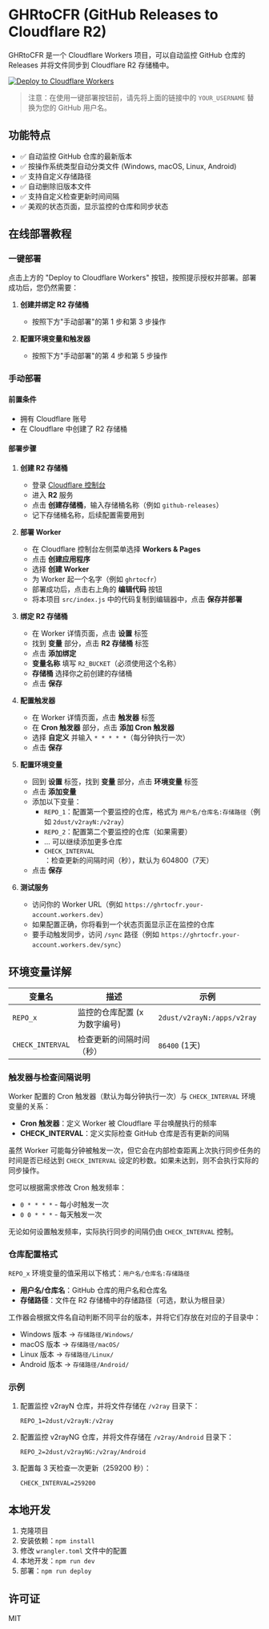# GHRtoCFR (GitHub Releases to Cloudflare R2)

GHRtoCFR 是一个 Cloudflare Workers 项目，可以自动监控 GitHub 仓库的 Releases 并将文件同步到 Cloudflare R2 存储桶中。

[![Deploy to Cloudflare Workers](https://deploy.workers.cloudflare.com/button)](https://deploy.workers.cloudflare.com/?url=https://github.com/hcllmsx/GHRtoCFR)

> 注意：在使用一键部署按钮前，请先将上面的链接中的 `YOUR_USERNAME` 替换为您的 GitHub 用户名。

## 功能特点

- ✅ 自动监控 GitHub 仓库的最新版本
- ✅ 按操作系统类型自动分类文件 (Windows, macOS, Linux, Android)
- ✅ 支持自定义存储路径
- ✅ 自动删除旧版本文件
- ✅ 支持自定义检查更新时间间隔
- ✅ 美观的状态页面，显示监控的仓库和同步状态

## 在线部署教程

### 一键部署

点击上方的 "Deploy to Cloudflare Workers" 按钮，按照提示授权并部署。部署成功后，您仍然需要：

1. **创建并绑定 R2 存储桶**
   - 按照下方"手动部署"的第 1 步和第 3 步操作

2. **配置环境变量和触发器**
   - 按照下方"手动部署"的第 4 步和第 5 步操作

### 手动部署

#### 前置条件

- 拥有 Cloudflare 账号
- 在 Cloudflare 中创建了 R2 存储桶

#### 部署步骤

1. **创建 R2 存储桶**

   - 登录 [Cloudflare 控制台](https://dash.cloudflare.com/)
   - 进入 **R2** 服务
   - 点击 **创建存储桶**，输入存储桶名称（例如 `github-releases`）
   - 记下存储桶名称，后续配置需要用到

2. **部署 Worker**

   - 在 Cloudflare 控制台左侧菜单选择 **Workers & Pages**
   - 点击 **创建应用程序**
   - 选择 **创建 Worker**
   - 为 Worker 起一个名字（例如 `ghrtocfr`）
   - 部署成功后，点击右上角的 **编辑代码** 按钮
   - 将本项目 `src/index.js` 中的代码复制到编辑器中，点击 **保存并部署**

3. **绑定 R2 存储桶**

   - 在 Worker 详情页面，点击 **设置** 标签
   - 找到 **变量** 部分，点击 **R2 存储桶** 标签
   - 点击 **添加绑定**
   - **变量名称** 填写 `R2_BUCKET`（必须使用这个名称）
   - **存储桶** 选择你之前创建的存储桶
   - 点击 **保存**

4. **配置触发器**

   - 在 Worker 详情页面，点击 **触发器** 标签
   - 在 **Cron 触发器** 部分，点击 **添加 Cron 触发器**
   - 选择 **自定义** 并输入 `* * * * *`（每分钟执行一次）
   - 点击 **保存**

5. **配置环境变量**

   - 回到 **设置** 标签，找到 **变量** 部分，点击 **环境变量** 标签
   - 点击 **添加变量**
   - 添加以下变量：
     - `REPO_1`：配置第一个要监控的仓库，格式为 `用户名/仓库名:存储路径`（例如 `2dust/v2rayN:/v2ray`）
     - `REPO_2`：配置第二个要监控的仓库（如果需要）
     - ... 可以继续添加更多仓库
     - `CHECK_INTERVAL`：检查更新的间隔时间（秒），默认为 604800（7天）
   - 点击 **保存**

6. **测试服务**

   - 访问你的 Worker URL（例如 `https://ghrtocfr.your-account.workers.dev`）
   - 如果配置正确，你将看到一个状态页面显示正在监控的仓库
   - 要手动触发同步，访问 `/sync` 路径（例如 `https://ghrtocfr.your-account.workers.dev/sync`）

## 环境变量详解

| 变量名 | 描述 | 示例 |
|--------|------|------|
| `REPO_x` | 监控的仓库配置 (x 为数字编号) | `2dust/v2rayN:/apps/v2ray` |
| `CHECK_INTERVAL` | 检查更新的间隔时间（秒）| `86400` (1天) |

### 触发器与检查间隔说明

Worker 配置的 Cron 触发器（默认为每分钟执行一次）与 `CHECK_INTERVAL` 环境变量的关系：

- **Cron 触发器**：定义 Worker 被 Cloudflare 平台唤醒执行的频率
- **CHECK_INTERVAL**：定义实际检查 GitHub 仓库是否有更新的间隔

虽然 Worker 可能每分钟被触发一次，但它会在内部检查距离上次执行同步任务的时间是否已经达到 `CHECK_INTERVAL` 设定的秒数。如果未达到，则不会执行实际的同步操作。

您可以根据需求修改 Cron 触发频率：
- `0 * * * *` - 每小时触发一次
- `0 0 * * *` - 每天触发一次

无论如何设置触发频率，实际执行同步的间隔仍由 `CHECK_INTERVAL` 控制。

### 仓库配置格式

`REPO_x` 环境变量的值采用以下格式：`用户名/仓库名:存储路径`

- **用户名/仓库名**：GitHub 仓库的用户名和仓库名
- **存储路径**：文件在 R2 存储桶中的存储路径（可选，默认为根目录）

工作器会根据文件名自动判断不同平台的版本，并将它们存放在对应的子目录中：
- Windows 版本 → `存储路径/Windows/`
- macOS 版本 → `存储路径/macOS/`
- Linux 版本 → `存储路径/Linux/`
- Android 版本 → `存储路径/Android/`

### 示例

1. 配置监控 v2rayN 仓库，并将文件存储在 `/v2ray` 目录下：
   ```
   REPO_1=2dust/v2rayN:/v2ray
   ```

2. 配置监控 v2rayNG 仓库，并将文件存储在 `/v2ray/Android` 目录下：
   ```
   REPO_2=2dust/v2rayNG:/v2ray/Android
   ```

3. 配置每 3 天检查一次更新（259200 秒）：
   ```
   CHECK_INTERVAL=259200
   ```

## 本地开发

1. 克隆项目
2. 安装依赖：`npm install`
3. 修改 `wrangler.toml` 文件中的配置
4. 本地开发：`npm run dev`
5. 部署：`npm run deploy`

## 许可证

MIT